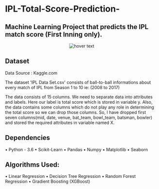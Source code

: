 # IPL-Total-Score-Prediction-
## Machine Learning Project that predicts the IPL match score (First Inning only).

<p align="center">
  <img src="https://images.cnbctv18.com/wp-content/uploads/2020/02/IPL2020.jpg"  title="hover text">
</p>

## Dataset
Data Source : Kaggle.com

The dataset 'IPL Data Set.csv' consists of ball-to-ball informations about every match of IPL from Season 1 to 10 ie: (2008 to 2017)

The data consists of 15 columns. We need to separate data into attributes and labels. Here our label is total score which is stored in variable y. Also, the data contains some columns which do not play any role in determining the total score so we can drop those columns. So, I have dropped first seven columns(mid, date, venue, bat_team, bowl_team, batsman, bowler) and stored the required attributes in variable named X.

## Dependencies
 • Python - 3.6
 • Scikit-Learn
 • Pandas
 • Numpy
 • Matplotlib
 • Seaborn

## Algorithms Used:
  • Linear Regression
  • Decision Tree Regression
  • Random Forest Regression
  • Gradient Boosting (XGBoost) 
